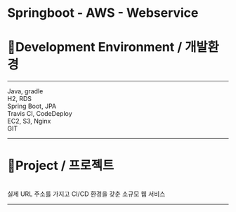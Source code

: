 # Springboot - AWS - Webservice

<h1>📌Development Environment / 개발환경 </h1> <hr>
Java, gradle <br>    
H2, RDS  <br>    
Spring Boot, JPA  <br>    
Travis CI, CodeDeploy <br>
EC2, S3, Nginx <br>
GIT  <br>
<hr>

<h1>📌Project / 프로젝트</h1> <br>
실제 URL 주소를 가지고 CI/CD 환경을 갖춘 소규모 웹 서비스
<hr>
